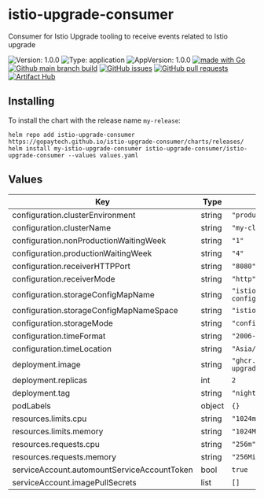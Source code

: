 # istio-upgrade-consumer

Consumer for Istio Upgrade tooling to receive events related to Istio upgrade

![Version: 1.0.0](https://img.shields.io/badge/Version-1.0.0-informational?style=flat-square) ![Type: application](https://img.shields.io/badge/Type-application-informational?style=flat-square) ![AppVersion: 1.0.0](https://img.shields.io/badge/AppVersion-1.0.0-informational?style=flat-square) [![made with Go](https://img.shields.io/badge/made%20with-Go-brightgreen)](http://golang.org) [![Github main branch build](https://img.shields.io/github/workflow/status/gopaytech/istio-upgrade-consumer/Main)](https://github.com/gopaytech/istio-upgrade-consumer/actions/workflows/main.yml) [![GitHub issues](https://img.shields.io/github/issues/gopaytech/istio-upgrade-consumer)](https://github.com/gopaytech/istio-upgrade-consumer/issues) [![GitHub pull requests](https://img.shields.io/github/issues-pr/gopaytech/istio-upgrade-consumer)](https://github.com/gopaytech/istio-upgrade-consumer/pulls)[![Artifact Hub](https://img.shields.io/endpoint?url=https://artifacthub.io/badge/repository/istio-upgrade-consumer)](https://artifacthub.io/packages/search?repo=istio-upgrade-consumer)

## Installing

To install the chart with the release name `my-release`:

```console
helm repo add istio-upgrade-consumer https://gopaytech.github.io/istio-upgrade-consumer/charts/releases/
helm install my-istio-upgrade-consumer istio-upgrade-consumer/istio-upgrade-consumer --values values.yaml
```

## Values

| Key | Type | Default | Description |
|-----|------|---------|-------------|
| configuration.clusterEnvironment | string | `"production"` |  |
| configuration.clusterName | string | `"my-cluster"` |  |
| configuration.nonProductionWaitingWeek | string | `"1"` |  |
| configuration.productionWaitingWeek | string | `"4"` |  |
| configuration.receiverHTTPPort | string | `"8080"` |  |
| configuration.receiverMode | string | `"http"` |  |
| configuration.storageConfigMapName | string | `"istio-auto-upgrade-config"` |  |
| configuration.storageConfigMapNameSpace | string | `"istio-system"` |  |
| configuration.storageMode | string | `"configmap"` |  |
| configuration.timeFormat | string | `"2006-01-02"` |  |
| configuration.timeLocation | string | `"Asia/Jakarta"` |  |
| deployment.image | string | `"ghcr.io/gopaytech/istio-upgrade-consumer"` |  |
| deployment.replicas | int | `2` |  |
| deployment.tag | string | `"nightly"` |  |
| podLabels | object | `{}` |  |
| resources.limits.cpu | string | `"1024m"` |  |
| resources.limits.memory | string | `"1024Mi"` |  |
| resources.requests.cpu | string | `"256m"` |  |
| resources.requests.memory | string | `"256Mi"` |  |
| serviceAccount.automountServiceAccountToken | bool | `true` |  |
| serviceAccount.imagePullSecrets | list | `[]` |  |

